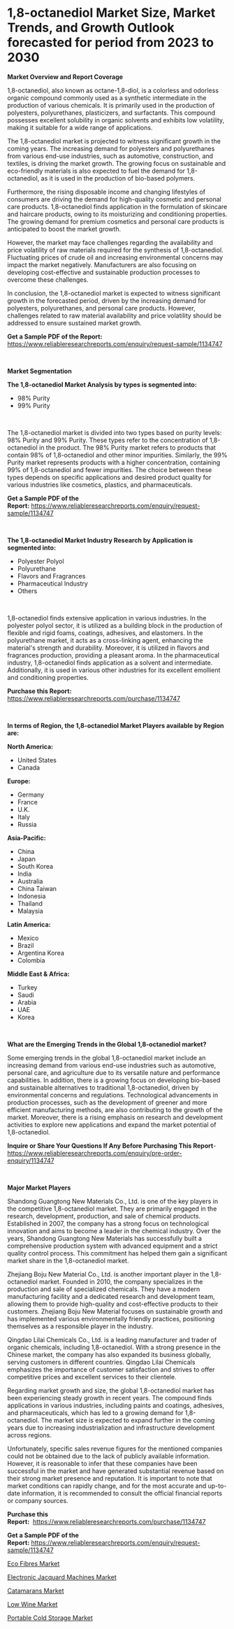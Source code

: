 <p><h1>1,8-octanediol Market Size, Market Trends, and Growth Outlook forecasted for period from 2023 to 2030</h1></p><p><strong>Market Overview and Report Coverage</strong></p>
<p><p>1,8-octanediol, also known as octane-1,8-diol, is a colorless and odorless organic compound commonly used as a synthetic intermediate in the production of various chemicals. It is primarily used in the production of polyesters, polyurethanes, plasticizers, and surfactants. This compound possesses excellent solubility in organic solvents and exhibits low volatility, making it suitable for a wide range of applications.</p><p>The 1,8-octanediol market is projected to witness significant growth in the coming years. The increasing demand for polyesters and polyurethanes from various end-use industries, such as automotive, construction, and textiles, is driving the market growth. The growing focus on sustainable and eco-friendly materials is also expected to fuel the demand for 1,8-octanediol, as it is used in the production of bio-based polymers.</p><p>Furthermore, the rising disposable income and changing lifestyles of consumers are driving the demand for high-quality cosmetic and personal care products. 1,8-octanediol finds application in the formulation of skincare and haircare products, owing to its moisturizing and conditioning properties. The growing demand for premium cosmetics and personal care products is anticipated to boost the market growth.</p><p>However, the market may face challenges regarding the availability and price volatility of raw materials required for the synthesis of 1,8-octanediol. Fluctuating prices of crude oil and increasing environmental concerns may impact the market negatively. Manufacturers are also focusing on developing cost-effective and sustainable production processes to overcome these challenges.</p><p>In conclusion, the 1,8-octanediol market is expected to witness significant growth in the forecasted period, driven by the increasing demand for polyesters, polyurethanes, and personal care products. However, challenges related to raw material availability and price volatility should be addressed to ensure sustained market growth.</p></p>
<p><strong>Get a Sample PDF of the Report:</strong> <a href="https://www.reliableresearchreports.com/enquiry/request-sample/1134747">https://www.reliableresearchreports.com/enquiry/request-sample/1134747</a></p>
<p>&nbsp;</p>
<p><strong>Market Segmentation</strong></p>
<p><strong>The 1,8-octanediol Market Analysis by types is segmented into:</strong></p>
<p><ul><li>98% Purity</li><li>99% Purity</li></ul></p>
<p>&nbsp;</p>
<p><p>The 1,8-octanediol market is divided into two types based on purity levels: 98% Purity and 99% Purity. These types refer to the concentration of 1,8-octanediol in the product. The 98% Purity market refers to products that contain 98% of 1,8-octanediol and other minor impurities. Similarly, the 99% Purity market represents products with a higher concentration, containing 99% of 1,8-octanediol and fewer impurities. The choice between these types depends on specific applications and desired product quality for various industries like cosmetics, plastics, and pharmaceuticals.</p></p>
<p><strong>Get a Sample PDF of the Report:</strong>&nbsp;<a href="https://www.reliableresearchreports.com/enquiry/request-sample/1134747">https://www.reliableresearchreports.com/enquiry/request-sample/1134747</a></p>
<p>&nbsp;</p>
<p><strong>The 1,8-octanediol Market Industry Research by Application is segmented into:</strong></p>
<p><ul><li>Polyester Polyol</li><li>Polyurethane</li><li>Flavors and Fragrances</li><li>Pharmaceutical Industry</li><li>Others</li></ul></p>
<p>&nbsp;</p>
<p><p>1,8-octanediol finds extensive application in various industries. In the polyester polyol sector, it is utilized as a building block in the production of flexible and rigid foams, coatings, adhesives, and elastomers. In the polyurethane market, it acts as a cross-linking agent, enhancing the material's strength and durability. Moreover, it is utilized in flavors and fragrances production, providing a pleasant aroma. In the pharmaceutical industry, 1,8-octanediol finds application as a solvent and intermediate. Additionally, it is used in various other industries for its excellent emollient and conditioning properties.</p></p>
<p><strong>Purchase this Report:</strong>&nbsp; <a href="https://www.reliableresearchreports.com/purchase/1134747">https://www.reliableresearchreports.com/purchase/1134747</a></p>
<p>&nbsp;</p>
<p><strong>In terms of Region, the 1,8-octanediol Market Players available by Region are:</strong></p>
<p>
    <p> <strong> North America: </strong>
        <ul>
            <li>United States</li>
            <li>Canada</li>
        </ul>
        </p> 
    <p> <strong> Europe: </strong>
        <ul>
            <li>Germany</li>
            <li>France</li>
            <li>U.K.</li>
            <li>Italy</li>
            <li>Russia</li>
        </ul>
        </p> 
    <p> <strong> Asia-Pacific: </strong>
        <ul>
            <li>China</li>
            <li>Japan</li>
            <li>South Korea</li>
            <li>India</li>
            <li>Australia</li>
            <li>China Taiwan</li>
            <li>Indonesia</li>
            <li>Thailand</li>
            <li>Malaysia</li>
        </ul>
        </p> 
    <p> <strong> Latin America: </strong>
        <ul>
            <li>Mexico</li>
            <li>Brazil</li>
            <li>Argentina Korea</li>
            <li>Colombia</li>
        </ul>
        </p> 
    <p> <strong> Middle East & Africa: </strong>
        <ul>
            <li>Turkey</li>
            <li>Saudi</li>
            <li>Arabia</li>
            <li>UAE</li>
            <li>Korea</li>
        </ul>
    </p>
    </p>
<p>&nbsp;</p>
<p><strong>What are the Emerging Trends in the Global 1,8-octanediol market?</strong></p>
<p><p>Some emerging trends in the global 1,8-octanediol market include an increasing demand from various end-use industries such as automotive, personal care, and agriculture due to its versatile nature and performance capabilities. In addition, there is a growing focus on developing bio-based and sustainable alternatives to traditional 1,8-octanediol, driven by environmental concerns and regulations. Technological advancements in production processes, such as the development of greener and more efficient manufacturing methods, are also contributing to the growth of the market. Moreover, there is a rising emphasis on research and development activities to explore new applications and expand the market potential of 1,8-octanediol.</p></p>
<p><strong>Inquire or Share Your Questions If Any Before Purchasing This Report</strong>- <a href="https://www.reliableresearchreports.com/enquiry/pre-order-enquiry/1134747">https://www.reliableresearchreports.com/enquiry/pre-order-enquiry/1134747</a></p>
<p>&nbsp;</p>
<p><strong>Major Market Players</strong></p>
<p><p>Shandong Guangtong New Materials Co., Ltd. is one of the key players in the competitive 1,8-octanediol market. They are primarily engaged in the research, development, production, and sale of chemical products. Established in 2007, the company has a strong focus on technological innovation and aims to become a leader in the chemical industry. Over the years, Shandong Guangtong New Materials has successfully built a comprehensive production system with advanced equipment and a strict quality control process. This commitment has helped them gain a significant market share in the 1,8-octanediol market.</p><p>Zhejiang Boju New Material Co., Ltd. is another important player in the 1,8-octanediol market. Founded in 2010, the company specializes in the production and sale of specialized chemicals. They have a modern manufacturing facility and a dedicated research and development team, allowing them to provide high-quality and cost-effective products to their customers. Zhejiang Boju New Material focuses on sustainable growth and has implemented various environmentally friendly practices, positioning themselves as a responsible player in the industry.</p><p>Qingdao Lilai Chemicals Co., Ltd. is a leading manufacturer and trader of organic chemicals, including 1,8-octanediol. With a strong presence in the Chinese market, the company has also expanded its business globally, serving customers in different countries. Qingdao Lilai Chemicals emphasizes the importance of customer satisfaction and strives to offer competitive prices and excellent services to their clientele.</p><p>Regarding market growth and size, the global 1,8-octanediol market has been experiencing steady growth in recent years. The compound finds applications in various industries, including paints and coatings, adhesives, and pharmaceuticals, which has led to a growing demand for 1,8-octanediol. The market size is expected to expand further in the coming years due to increasing industrialization and infrastructure development across regions.</p><p>Unfortunately, specific sales revenue figures for the mentioned companies could not be obtained due to the lack of publicly available information. However, it is reasonable to infer that these companies have been successful in the market and have generated substantial revenue based on their strong market presence and reputation. It is important to note that market conditions can rapidly change, and for the most accurate and up-to-date information, it is recommended to consult the official financial reports or company sources.</p></p>
<p><strong>Purchase this Report:</strong>&nbsp;&nbsp;<a href="https://www.reliableresearchreports.com/purchase/1134747">https://www.reliableresearchreports.com/purchase/1134747</a></p>
<p></p>
<p><strong>Get a Sample PDF of the Report:</strong>&nbsp;<a href="https://www.reliableresearchreports.com/enquiry/request-sample/1134747">https://www.reliableresearchreports.com/enquiry/request-sample/1134747</a></p>
<p><p><a href="https://medium.com/@royross51/eco-fibres-market-trends-forecast-and-competitive-analysis-to-2030-f1af7add7478">Eco Fibres Market</a></p><p><a href="https://www.linkedin.com/pulse/electronic-jacquard-machines-market-share-amp-new-trends/">Electronic Jacquard Machines Market</a></p><p><a href="https://medium.com/@henrywheeler53/catamarans-market-report-reveals-the-latest-trends-and-growth-opportunities-of-this-market-e021eb0e9149">Catamarans Market</a></p><p><a href="https://www.linkedin.com/pulse/low-wine-market-research-report-provides-thorough-industry/">Low Wine Market</a></p><p><a href="https://www.linkedin.com/pulse/portable-cold-storage-market-research-report-provides-thorough/">Portable Cold Storage Market</a></p></p>